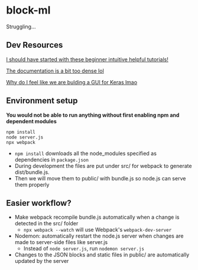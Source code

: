 # block-ml

Struggling...

## Dev Resources

[I should have started with these beginner intuitive helpful tutorials!][1]

[The documentation is a bit too dense lol][2]

[Why do I feel like we are bulding a GUI for Keras lmao][3]

[1]: https://blocklycodelabs.dev
[2]: https://developers.google.com/blockly/guides/get-started/what-is-blockly
[3]: https://www.tensorflow.org/api_docs/python/tf/keras

## Environment setup

**You would not be able to run anything without first enabling npm and dependent modules**

```
npm install
node server.js
npx webpack
```

- `npm install` downloads all the node_modules specified as dependencies in `package.json`
- During development the files are put under src/ for webpack to generate dist/bundle.js.
- Then we will move them to public/ with bundle.js so node.js can serve them properly

## Easier workflow?

- Make webpack recompile bundle.js automatically when a change is detected in the src/ folder
  - `npx webpack --watch` will use Webpack's `webpack-dev-server`
- Nodemon: automatically restart the node.js server when changes are made to server-side files like server.js
  - Instead of `node server.js`, run `nodemon server.js`
- Changes to the JSON blocks and static files in public/ are automatically updated by the server
